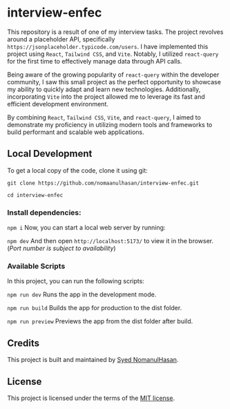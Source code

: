 # interview-enfec

This repository is a result of one of my interview tasks. The project revolves around a placeholder API, specifically ```https://jsonplaceholder.typicode.com/users```. I have implemented this project using `React`, `Tailwind CSS`, and `Vite`. Notably, I utilized `react-query` for the first time to effectively manage data through API calls.

Being aware of the growing popularity of `react-query` within the developer community, I saw this small project as the perfect opportunity to showcase my ability to quickly adapt and learn new technologies. Additionally, incorporating `Vite` into the project allowed me to leverage its fast and efficient development environment.

By combining `React`, `Tailwind CSS`, `Vite`, and `react-query`, I aimed to demonstrate my proficiency in utilizing modern tools and frameworks to build performant and scalable web applications.

## Local Development
To get a local copy of the code, clone it using git:

```git clone https://github.com/nomaanulhasan/interview-enfec.git```

```cd interview-enfec```

### Install dependencies:

```npm i```
Now, you can start a local web server by running:

```npm dev```
And then open ```http://localhost:5173/``` to view it in the browser. (*Port number is subject to availability*)

### Available Scripts
In this project, you can run the following scripts:

```npm run dev``` Runs the app in the development mode.

```npm run build``` Builds the app for production to the dist folder.

```npm run preview``` Previews the app from the dist folder after build.

## Credits
This project is built and maintained by [Syed NomanulHasan](https://github.com/nomaanulhasan).

## License
This project is licensed under the terms of the [MIT license](https://github.com/SafdarJamal/vite-template-react/blob/main/LICENSE).
